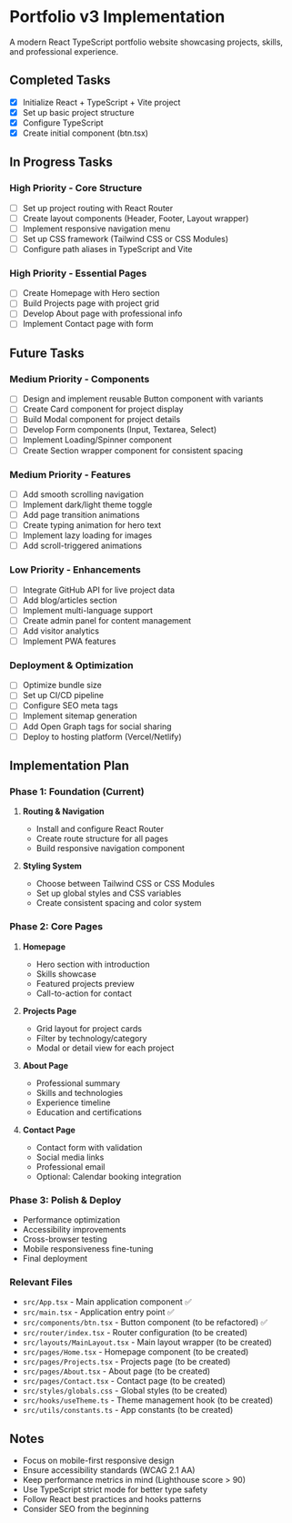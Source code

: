 # Portfolio v3 Implementation

A modern React TypeScript portfolio website showcasing projects, skills, and professional experience.

## Completed Tasks

- [x] Initialize React + TypeScript + Vite project
- [x] Set up basic project structure
- [x] Configure TypeScript
- [x] Create initial component (btn.tsx)

## In Progress Tasks

### High Priority - Core Structure
- [ ] Set up project routing with React Router
- [ ] Create layout components (Header, Footer, Layout wrapper)
- [ ] Implement responsive navigation menu
- [ ] Set up CSS framework (Tailwind CSS or CSS Modules)
- [ ] Configure path aliases in TypeScript and Vite

### High Priority - Essential Pages
- [ ] Create Homepage with Hero section
- [ ] Build Projects page with project grid
- [ ] Develop About page with professional info
- [ ] Implement Contact page with form

## Future Tasks

### Medium Priority - Components
- [ ] Design and implement reusable Button component with variants
- [ ] Create Card component for project display
- [ ] Build Modal component for project details
- [ ] Develop Form components (Input, Textarea, Select)
- [ ] Implement Loading/Spinner component
- [ ] Create Section wrapper component for consistent spacing

### Medium Priority - Features
- [ ] Add smooth scrolling navigation
- [ ] Implement dark/light theme toggle
- [ ] Add page transition animations
- [ ] Create typing animation for hero text
- [ ] Implement lazy loading for images
- [ ] Add scroll-triggered animations

### Low Priority - Enhancements
- [ ] Integrate GitHub API for live project data
- [ ] Add blog/articles section
- [ ] Implement multi-language support
- [ ] Create admin panel for content management
- [ ] Add visitor analytics
- [ ] Implement PWA features

### Deployment & Optimization
- [ ] Optimize bundle size
- [ ] Set up CI/CD pipeline
- [ ] Configure SEO meta tags
- [ ] Implement sitemap generation
- [ ] Add Open Graph tags for social sharing
- [ ] Deploy to hosting platform (Vercel/Netlify)

## Implementation Plan

### Phase 1: Foundation (Current)
1. **Routing & Navigation**
   - Install and configure React Router
   - Create route structure for all pages
   - Build responsive navigation component

2. **Styling System**
   - Choose between Tailwind CSS or CSS Modules
   - Set up global styles and CSS variables
   - Create consistent spacing and color system

### Phase 2: Core Pages
1. **Homepage**
   - Hero section with introduction
   - Skills showcase
   - Featured projects preview
   - Call-to-action for contact

2. **Projects Page**
   - Grid layout for project cards
   - Filter by technology/category
   - Modal or detail view for each project

3. **About Page**
   - Professional summary
   - Skills and technologies
   - Experience timeline
   - Education and certifications

4. **Contact Page**
   - Contact form with validation
   - Social media links
   - Professional email
   - Optional: Calendar booking integration

### Phase 3: Polish & Deploy
- Performance optimization
- Accessibility improvements
- Cross-browser testing
- Mobile responsiveness fine-tuning
- Final deployment

### Relevant Files

- `src/App.tsx` - Main application component ✅
- `src/main.tsx` - Application entry point ✅
- `src/components/btn.tsx` - Button component (to be refactored) ✅
- `src/router/index.tsx` - Router configuration (to be created)
- `src/layouts/MainLayout.tsx` - Main layout wrapper (to be created)
- `src/pages/Home.tsx` - Homepage component (to be created)
- `src/pages/Projects.tsx` - Projects page (to be created)
- `src/pages/About.tsx` - About page (to be created)
- `src/pages/Contact.tsx` - Contact page (to be created)
- `src/styles/globals.css` - Global styles (to be created)
- `src/hooks/useTheme.ts` - Theme management hook (to be created)
- `src/utils/constants.ts` - App constants (to be created)

## Notes

- Focus on mobile-first responsive design
- Ensure accessibility standards (WCAG 2.1 AA)
- Keep performance metrics in mind (Lighthouse score > 90)
- Use TypeScript strict mode for better type safety
- Follow React best practices and hooks patterns
- Consider SEO from the beginning
